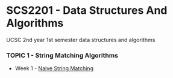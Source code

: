 # SCS2201 - Data Structures And Algorithms
UCSC 2nd year 1st semester data structures and algorithms

### TOPIC 1 - String Matching Algorithms
- Week 1 - [Naive String Matching](https://github.com/Gravewalker666/SCS2201-Data-Structures-and-Algorithms/blob/main/stringMatching/NaiveAlgorithm.java)
